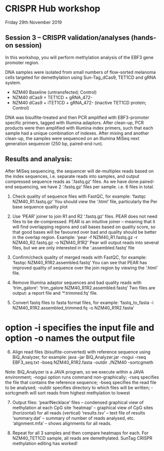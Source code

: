 # CRISPR Hub workshop 
Friday 29th November 2019

## Session 3 – CRISPR validation/analyses (hands-on session)

In this workshop, you will perform methylation analysis of the EBF3 gene promoter region.

DNA samples were isolated from small numbers of flow-sorted melanoma cells targeted for demethylation using Sun-Tag_dCas9, TET1CD and gRNA system. 

  * NZM40 Baseline (untransfected; Control)
  * NZM40 dCas9 + TET1CD + gRNA_472-
  * NZM40 dCas9 + iTET1CD + gRNA_472- (inactive TET1CD protein; Control)

DNA was bisulfite-treated and then PCR amplified with EBF3-promoter specific primers, tagged with Illumina adaptors. After clean-up, PCR products were then amplified with Illumina index primers, such that each sample had a unique combination of indexes. After mixing and another clean-up, the samples were sequenced on an Illumina MiSeq next generation sequencer (250 bp, paired-end run).

## Results and analysis:

After MiSeq sequencing, the sequencer will de-multiplex reads based on the index sequences, i.e. separate reads into samples, and output compressed sequence reads as ‘.fastq.gz’ files. As we have done paired-end sequencing, we have 2 ‘.fastq.gz’ files per sample. i.e. 6 files in total. 

  1. Check quality of sequence files with FastQC, for example:
‘fastqc NZM40_R1.fastq.gz’
You should view the ‘.html’ file, particularly the Per base sequence quality plot

  2. Use ‘PEAR’ joiner to join R1 and R2 ‘.fastq.gz’ files.
PEAR does not need files to be de-compressed. PEAR is an intuitive joiner – meaning that it will find overlapping regions and call bases based on quality score, so that good bases will be favoured over bad and quality should be better in the overlap region. Example:
‘pear -f  NZM40_R1.fastq.gz -r NZM40_R2.fastq.gz -o NZM40_R1R2’
Pear will output reads into several files, but we are only interested in the ‘.assembled.fastq’ file

  3. Confirm/check quality of merged reads with FastQC, for example:
‘fastqc NZM40_R1R2.assembled.fastq’
You can see that PEAR has improved quality of sequence over the join region by viewing the ‘.html’ file.

  4. Remove Illumina adaptor sequences and bad quality reads with ‘trim_galore’:
‘trim_galore NZM40_R1R2.assembled.fastq’
Two files are output: a report file and ‘*.trimmed.fq’ file.

  5. Convert fastq files to fasta format files, for example:
‘fastq_to_fasta -i NZM40_R1R2.assembled_trimmed.fq -o NZM40_R1R2.fasta’
# option -i specifies the input file and option -o names the output file

  6. Align read files (bisulfite-converted) with reference sequence using BiQ_Analyzer, for example:
java -jar BiQ_Analyzer.jar -nogui -rseq EBF3_seq.txt -bseq NZM40_R1R2.fasta -outdir ./NZM40 -sortcgmeth

Note: BiQ_Analyzer is a JAVA program, so we execute within a JAVA environment; -nogui option runs command non-graphically; -rseq specifies the file that contains the reference sequence; -bseq specifies the read file to be analysed; -outdir specifies directory to which files will be written; -sortcgmeth will sort reads from highest methylation to lowest

  7. Output files:
‘pearlNecklace’ files – condensed graphical view of methylation at each CpG site
‘heatmap’ – graphical view of CpG sites (horizontal) for all reads (vertical)
‘results.tsv’ – text file of results
‘summary.dat’ – summary of number of reads analysed, etc.
‘alignment.mfa’ – shows alignments for all reads.

  8. Repeat for all 3 samples and then compare heatmaps for each. For NZM40_TET1CD sample, all reads are demethylated. SunTag CRISPR methylation editing has worked!


